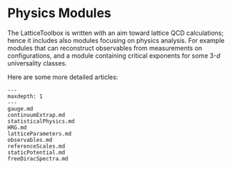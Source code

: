 Physics Modules
=============

The LatticeToolbox is written with an aim toward lattice QCD calculations; 
hence it includes also modules focusing on physics analysis. For example 
modules that can reconstruct observables from measurements on configurations, 
and a module containing critical exponents for some 3-$d$
universality classes.

Here are some more detailed articles:

```{toctree}
---
maxdepth: 1
---
gauge.md
continuumExtrap.md
statisticalPhysics.md
HRG.md
latticeParameters.md
observables.md
referenceScales.md
staticPotential.md
freeDiracSpectra.md
```

